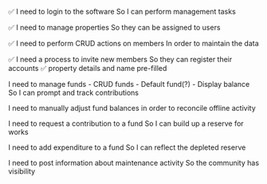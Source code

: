 ✅ I need to login to the software
So I can perform management tasks

✅ I need to manage properties
So they can be assigned to users

✅ I need to perform CRUD actions on members
In order to maintain the data

✅ I need a process to invite new members
So they can register their accounts
    ✅ property details and name pre-filled

I need to manage funds
    - CRUD funds
    - Default fund(?)
    - Display balance
So I can prompt and track contributions

I need to manually adjust fund balances
in order to reconcile offline activity

I need to request a contribution to a fund
So I can build up a reserve for works

I need to add expenditure to a fund
So I can reflect the depleted reserve

I need to post information about maintenance activity
So the community has visibility

